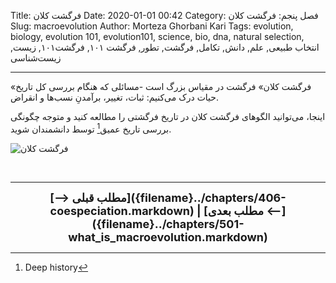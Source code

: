 Title: فرگشت کلان
Date: 2020-01-01 00:42
Category: فصل پنجم: فرگشت کلان
Slug: macroevolution
Author: Morteza Ghorbani Kari
Tags: evolution, biology, evolution 101, evolution101, science, bio, dna, natural selection, انتخاب طبیعی, علم, دانش, تکامل, فرگشت, تطور, فرگشت ۱۰۱, فرگشت۱۰۱, زیست, زیست‌شناسی

------
«فرگشت کلان» فرگشت در مقیاس بزرگ است -مسائلی که هنگام بررسی کل تاریخ حیات درک می‌کنیم: ثبات، تغییر، برآمدنِ نسب‌ها و انقراض.

اینجا، می‌توانید الگوهای فرگشت کلان در تاریخ فرگشتی را مطالعه کنید و متوجه چگونگی بررسی تاریخ عمیق[^۱] توسط دانشمندان شوید.

![فرگشت کلان]({static}/images/47-1.gif)

<br>

[^۱]: Deep history

------
<center>
    <font size="4">
        <b>
            [⟶ مطلب قبلی]({filename}../chapters/406-coespeciation.markdown) | [مطلب بعدی ⟵]({filename}../chapters/501-what_is_macroevolution.markdown) 
        </b>
    </font>
</center>